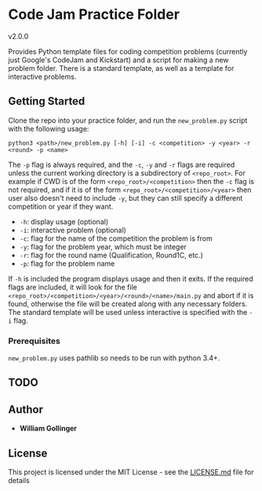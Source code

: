# Code Jam Practice Folder

v2.0.0

Provides Python template files for coding competition problems (currently just Google's CodeJam and Kickstart) and a script for making a new problem folder. There is a standard template, as well as a template for interactive problems.

## Getting Started

Clone the repo into your practice folder, and run the `new_problem.py` script with the following usage:

    python3 <path>/new_problem.py [-h] [-i] -c <competition> -y <year> -r <round> -p <name>

The `-p` flag is always required, and the `-c`, `-y` and `-r` flags are required unless the current working directory is a subdirectory of `<repo_root>`. For example if CWD is of the form `<repo_root>/<competition>` then the `-c` flag is not required, and if it is of the form `<repo_root>/<competition>/<year>` then user also doesn't need to include `-y`, but they can still specify a different competition or year if they want.

* `-h`: display usage (optional)
* `-i`: interactive problem (optional)
* `-c`: flag for the name of the competition the problem is from
* `-y`: flag for the problem year, which must be integer
* `-r`: flag for the round name (Qualification, Round1C, etc.)
* `-p`: flag for the problem name

If `-h` is included the program displays usage and then it exits. If the required flags are included, it will look for the file `<repo_root>/<competition>/<year>/<round>/<name>/main.py` and abort if it is found, otherwise the file will be created along with any necessary folders. The standard template will be used unless interactive is specified with the `-i` flag.

### Prerequisites
`new_problem.py` uses pathlib so needs to be run with python 3.4+.

## TODO


## Author

* **William Gollinger**

## License

This project is licensed under the MIT License - see the [LICENSE.md](LICENSE.md) file for details
